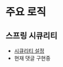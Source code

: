 # 주요 로직
## 스프링 시큐리티
- [시큐리티 설정](https://github.com/BeomJunPark12/practice/blob/98f355662e93d144e5a55cf299fb9fe0aec5ed20/src/main/java/com/beom/web/config/SecurityConfig.java#L19)
- 현재 댓글 구현중

